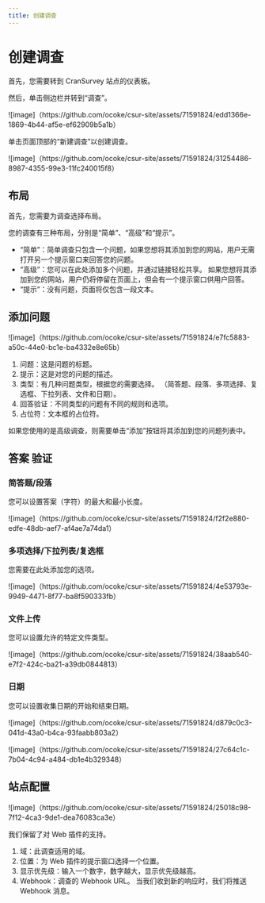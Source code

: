 ```yaml
---
title: 创建调查
---
```


# 创建调查

首先，您需要转到 CranSurvey 站点的仪表板。

然后，单击侧边栏并转到“调查”。

!\[image]（https\://github.com/ocoke/csur-site/assets/71591824/edd1366e-1869-4b44-af5e-ef62909b5a1b）

单击页面顶部的“新建调查”以创建调查。

!\[image]（https\://github.com/ocoke/csur-site/assets/71591824/31254486-8987-4355-99e3-11fc240015f8）

## 布局

首先，您需要为调查选择布局。

您的调查有三种布局，分别是“简单”、“高级”和“提示”。

- “简单”：简单调查只包含一个问题，如果您想将其添加到您的网站，用户无需打开另一个提示窗口来回答您的问题。
- “高级”：您可以在此处添加多个问题，并通过链接轻松共享。 如果您想将其添加到您的网站，用户仍将停留在页面上，但会有一个提示窗口供用户回答。
- “提示”：没有问题，页面将仅包含一段文本。

## 添加问题

!\[image]（https\://github.com/ocoke/csur-site/assets/71591824/e7fc5883-a50c-44e0-bc1e-ba4332e8e65b）

1. 问题：这是问题的标题。
2. 提示：这是对您的问题的描述。
3. 类型：有几种问题类型，根据您的需要选择。 （简答题、段落、多项选择、复选框、下拉列表、文件和日期）。
4. 回答验证：不同类型的问题有不同的规则和选项。
5. 占位符：文本框的占位符。

如果您使用的是高级调查，则需要单击“添加”按钮将其添加到您的问题列表中。

## 答案 验证

### 简答题/段落

您可以设置答案（字符）的最大和最小长度。

!\[image]（https\://github.com/ocoke/csur-site/assets/71591824/f2f2e880-edfe-48db-aef7-af4ae7a74da1）

### 多项选择/下拉列表/复选框

您需要在此处添加您的选项。

!\[image]（https\://github.com/ocoke/csur-site/assets/71591824/4e53793e-9949-4471-8f77-ba8f590333fb）

### 文件上传

您可以设置允许的特定文件类型。

!\[image]（https\://github.com/ocoke/csur-site/assets/71591824/38aab540-e7f2-424c-ba21-a39db0844813）

### 日期

您可以设置收集日期的开始和结束日期。

!\[image]（https\://github.com/ocoke/csur-site/assets/71591824/d879c0c3-041d-43a0-b4ca-93faabb803a2）

!\[image]（https\://github.com/ocoke/csur-site/assets/71591824/27c64c1c-7b04-4c94-a484-db1e4b329348）

## 站点配置

!\[image]（https\://github.com/ocoke/csur-site/assets/71591824/25018c98-7f12-4ca3-9de1-dea76083ca3e）

我们保留了对 Web 插件的支持。

1. 域：此调查适用的域。
2. 位置：为 Web 插件的提示窗口选择一个位置。
3. 显示优先级：输入一个数字，数字越大，显示优先级越高。
4. Webhook：调查的 Webhook URL。 当我们收到新的响应时，我们将推送 Webhook 消息。
